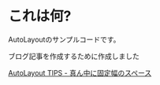 # これは何?

AutoLayoutのサンプルコードです。

ブログ記事を作成するために作成しました

[AutoLayout TIPS - 真ん中に固定幅のスペース](http://blog.eiel.info/blog/2013/05/19/auto-layout-tips-1/)
